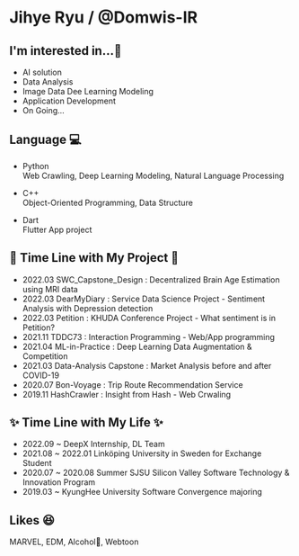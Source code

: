 # Jihye Ryu / @Domwis-IR

## I'm interested in...💙 
- AI solution  
- Data Analysis  
- Image Data Dee Learning Modeling
- Application Development  
- On Going...

## Language 💻
- Python  
    Web Crawling, Deep Learning Modeling, Natural Language Processing
    
- C++  
    Object-Oriented Programming, Data Structure
    
- Dart  
    Flutter App project

## 🌟 Time Line with My Project 🌟
- 2022.03 SWC_Capstone_Design : Decentralized Brain Age Estimation using MRI data
- 2022.03 DearMyDiary : Service Data Science Project - Sentiment Analysis with Depression detection  
- 2022.03 Petition : KHUDA Conference Project - What sentiment is in Petition?  
- 2021.11 TDDC73 : Interaction Programming - Web/App programming  
- 2021.04 ML-in-Practice : Deep Learning Data Augmentation & Competition
- 2021.03 Data-Analysis Capstone : Market Analysis before and after COVID-19
- 2020.07 Bon-Voyage : Trip Route Recommendation Service
- 2019.11 HashCrawler : Insight from Hash - Web Crwaling


## ✨ Time Line with My Life ✨
- 2022.09 ~ DeepX Internship, DL Team
- 2021.08 ~ 2022.01 Linköping University in Sweden for Exchange Student
- 2020.07 ~ 2020.08 Summer SJSU Silicon Valley Software Technology & Innovation Program
- 2019.03 ~ KyungHee University Software Convergence majoring

## Likes 😆
MARVEL, EDM, Alcohol🍻, Webtoon


<!--
**Domwis-IR/Domwis-IR** is a ✨ _special_ ✨ repository because its `README.md` (this file) appears on your GitHub profile.

Here are some ideas to get you started:

- 🔭 I’m currently working on ...
- 🌱 I’m currently learning ...
- 👯 I’m looking to collaborate on ...
- 🤔 I’m looking for help with ...
- 💬 Ask me about ...
- 📫 How to reach me: ...
- 😄 Pronouns: ...
- ⚡ Fun fact: ...
-->
